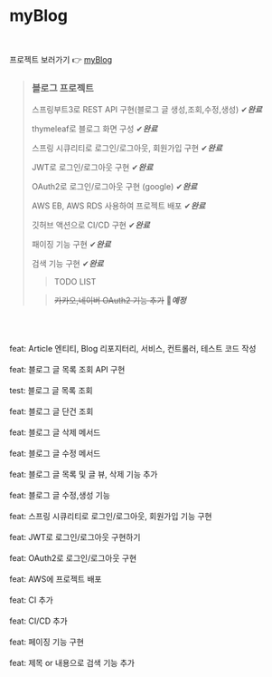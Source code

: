 # myBlog
<br>


프로젝트 보러가기 👉 <a href="http://springboot-developer-env-1.eba-hs4fdntj.ap-northeast-2.elasticbeanstalk.com/login" target="_blank"> myBlog </a>
>### 블로그 프로젝트
>
> 스프링부트3로 REST API 구현(블로그 글 생성,조회,수정,생성) ✔***완료***
>
>thymeleaf로 블로그 화면 구성  ✔***완료***
>
>스프링 시큐리티로 로그인/로그아웃, 회원가입 구현  ✔***완료***
>
>JWT로 로그인/로그아웃 구현  ✔***완료***
>
>OAuth2로 로그인/로그아웃 구현 (google)  ✔***완료***
>
>AWS EB, AWS RDS 사용하여 프로젝트 배포  ✔***완료***
>
>깃허브 액션으로 CI/CD 구현 ✔***완료***
>
>패이징 기능 구현 ✔***완료***
> 
>검색 기능 구현 ✔***완료***
> 
>> TODO LIST
> 
>>~~카카오,네이버 OAuth2 기능 추가~~  📝***예정***

<br><br><br>
feat: Article 엔티티, Blog 리포지터리, 서비스, 컨트롤러, 테스트 코드 작성 <br><br>
feat: 블로그 글 목록 조회 API 구현 <br><br>
test: 블로그 글 목록 조회 <br><br>
feat: 블로그 글 단건 조회 <br><br>
feat: 블로그 글 삭제 메서드 <br><br>
feat: 블로그 글 수정 메서드 <br><br>
feat: 블로그 글 목록 및 글 뷰, 삭제 기능 추가 <br><br>
feat: 블로그 글 수정,생성 기능 <br><br>
feat: 스프링 시큐리티로 로그인/로그아웃, 회원가입 기능 구현 <br><br>
feat: JWT로 로그인/로그아웃 구현하기 <br><br>
feat: OAuth2로 로그인/로그아웃 구현 <br><br>
feat: AWS에 프로젝트 배포 <br><br>
feat: CI 추가 <br><br>
feat: CI/CD 추가 <br><br>
feat: 페이징 기능 구현 <br><br>
feat: 제목 or 내용으로 검색 기능 추가

